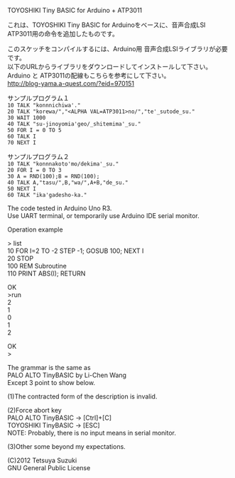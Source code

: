 ﻿TOYOSHIKI Tiny BASIC for Arduino + ATP3011これは、TOYOSHIKI Tiny BASIC for Arduinoをベースに、音声合成LSI ATP3011用の命令を追加したものです。<br>このスケッチをコンパイルするには、Arduino用 音声合成LSIライブラリが必要です。<br>以下のURLからライブラリをダウンロードしてインストールして下さい。<br>Arduino と ATP3011の配線もこちらを参考にして下さい。<br>http://blog-yama.a-quest.com/?eid=970151サンプルプログラム１<br>`10 TALK "konnnichiwa'."`<br>`20 TALK "korewa/","<ALPHA VAL=ATP3011>no/","te'_sutode_su."`<br>`30 WAIT 1000`<br>`40 TALK "su-jinoyomia'geo/_shitemima'_su."`<br>`50 FOR I = 0 TO 5`<br>`60 TALK I`<br>`70 NEXT I`<br>サンプルプログラム２<br>`10 TALK "konnnakoto'mo/dekima'_su."`<br>`20 FOR I = 0 TO 3`<br>`30 A = RND(100);B = RND(100);`<br>`40 TALK A,"tasu/",B,"wa/",A+B,"de_su."`<br>`50 NEXT I`<br>`60 TALK "ika'gadesho-ka."`<br>The code tested in Arduino Uno R3.<br>Use UART terminal, or temporarily use Arduino IDE serial monitor.Operation example&gt; list<br>10 FOR I=2 TO -2 STEP -1; GOSUB 100; NEXT I<br>20 STOP<br>100 REM Subroutine<br>110 PRINT ABS(I); RETURNOK<br>&gt;run<br>2<br>1<br>0<br>1<br>2OK<br>&gt;The grammar is the same as<br>PALO ALTO TinyBASIC by Li-Chen Wang<br>Except 3 point to show below.(1)The contracted form of the description is invalid.(2)Force abort key<br>PALO ALTO TinyBASIC -> [Ctrl]+[C]<br>TOYOSHIKI TinyBASIC -> [ESC]<br>NOTE: Probably, there is no input means in serial monitor.(3)Other some beyond my expectations.(C)2012 Tetsuya Suzuki<br>GNU General Public License
